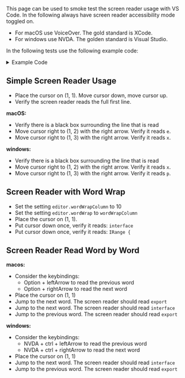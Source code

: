 This page can be used to smoke test the screen reader usage with VS Code. In the following always have screen reader accessibility mode toggled on. 

- For macOS use VoiceOver. The gold standard is XCode.
- For windows use NVDA. The golden standard is Visual Studio. 

In the following tests use the following example code:

<details>
<summary>
Example Code
</summary>

```
export interface IRange {
	start: number;
	end: number;
}

export interface IRangedGroup {
	range: IRange;
	size: number;
}

export namespace Range {

	/**
	 * Returns the intersection between two ranges as a range itself.
	 * Returns `{ start: 0, end: 0 }` if the intersection is empty.
	 */
	export function intersect(one: IRange, other: IRange): IRange {
		if (one.start >= other.end || other.start >= one.end) {
			return { start: 0, end: 0 };
		}

		const start = Math.max(one.start, other.start);
		const end = Math.min(one.end, other.end);

		if (end - start <= 0) {
			return { start: 0, end: 0 };
		}

		return { start, end };
	}

	export function isEmpty(range: IRange): boolean {
		return range.end - range.start <= 0;
	}

	export function intersects(one: IRange, other: IRange): boolean {
		return !isEmpty(intersect(one, other));
	}

	export function relativeComplement(one: IRange, other: IRange): IRange[] {
		const result: IRange[] = [];
		const first = { start: one.start, end: Math.min(other.start, one.end) };
		const second = { start: Math.max(other.end, one.start), end: one.end };

		if (!isEmpty(first)) {
			result.push(first);
		}

		if (!isEmpty(second)) {
			result.push(second);
		}

		return result;
	}
}
```
</details>

## Simple Screen Reader Usage

- Place the cursor on (1, 1). Move cursor down, move cursor up.
- Verify the screen reader reads the full first line. 

**macOS:**
- Verify there is a black box surrounding the line that is read
- Move cursor right to (1, 2) with the right arrow. Verify it reads `e`.
- Move cursor right to (1, 3) with the right arrow. Verify it reads `x`.

**windows:**
- Verify there is a black box surrounding the line that is read
- Move cursor right to (1, 2) with the right arrow. Verify it reads `x`.
- Move cursor right to (1, 3) with the right arrow. Verify it reads `p`.

## Screen Reader with Word Wrap

- Set the setting `editor.wordWrapColumn` to 10
- Set the setting `editor.wordWrap` to `wordWrapColumn`
- Place the cursor on (1, 1). 
- Put cursor down once, verify it reads: `interface`
- Put cursor down once, verify it reads: `IRange {`

## Screen Reader Read Word by Word

**macos:**
- Consider the keybindings:
  - Option + leftArrow to read the previous word
  - Option + rightArrow to read the next word
- Place the cursor on (1, 1)
- Jump to the next word. The screen reader should read `export`
- Jump to the next word. The screen reader should read `interface`
- Jump to the previous word. The screen reader should read `export`

**windows:**
- Consider the keybindings:
  - NVDA + ctrl + leftArrow to read the previous word
  - NVDA + ctrl + rightArrow to read the next word
- Place the cursor on (1, 1)
- Jump to the next word. The screen reader should read `interface`
- Jump to the previous word. The screen reader should read `export`

